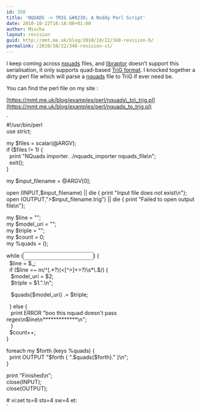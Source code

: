 ```yaml
---
id: 358
title: 'NQUADS -> TRIG &#8230; A Noddy Perl Script'
date: 2010-10-22T16:18:08+01:00
author: Mischa
layout: revision
guid: http://mmt.me.uk/blog/2010/10/22/348-revision-9/
permalink: /2010/10/22/348-revision-v1/
---
```

I keep coming across [nquads](http://sw.deri.org/2008/07/n-quads/) files, and [libraptor](http://librdf.org/raptor/) doesn&#8217;t support this serialisation, it only supports quad-based [TriG format](http://www4.wiwiss.fu-berlin.de/bizer/TriG/). I knocked together a dirty perl file which will parse a [nquads](http://sw.deri.org/2008/07/n-quads/) file to TriG if ever need be.

You can find the perl file on my site : 

[https://mmt.me.uk/blog/examples/perl/nquads\_to\_trig.pl](https://mmt.me.uk/blog/examples/perl/nquads_to_trig.pl)

`<br />
#!/usr/bin/perl<br />
use strict;</p>
<p>my $files = scalar(@ARGV);<br />
if ($files != 1) {<br />
    &nbsp;&nbsp;print "NQuads importer. ./nquads_importer nquads_file\n";<br />
    &nbsp;&nbsp;exit();<br />
}</p>
<p>my $input_filename = @ARGV[0];</p>
<p>open (INPUT,$input_filename) || die { print "Input file does not exist\n"};<br />
open (OUTPUT,">$input_filename.trig") || die { print "Failed to open output file\n"};</p>
<p>my $line = "";<br />
my $model_uri = "";<br />
my $triple = "";<br />
my $count = 0;<br />
my %quads = ();</p>
<p>while (<INPUT>) {<br />
    &nbsp;&nbsp;$line = $_;<br />
    &nbsp;&nbsp;if ($line =~ m/^(.*?)(<[^>]+>?)\s*\.$/) {<br />
        &nbsp;&nbsp;&nbsp;$model_uri = $2;<br />
        &nbsp;&nbsp;&nbsp;$triple = $1.".\n";</p>
<p>        &nbsp;&nbsp;&nbsp;$quads{$model_uri} .= $triple;</p>
<p>    &nbsp;&nbsp;} else {<br />
       &nbsp;&nbsp;&nbsp;print ERROR "boo this nquad doesn't pass regex\n$line\n*************\n";<br />
   &nbsp;&nbsp; }<br />
   &nbsp;&nbsp;$count++;<br />
}</p>
<p>foreach my $forth (keys %quads) {<br />
    &nbsp;&nbsp;print OUTPUT "$forth { ".$quads{$forth}." }\n";<br />
}</p>
<p>print "Finished\n";<br />
close(INPUT);<br />
close(OUTPUT);</p>
<p># vi:set ts=8 sts=4 sw=4 et:<br />
`